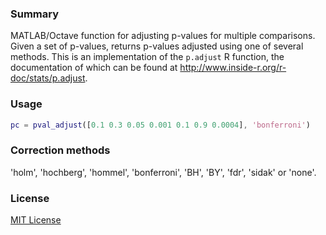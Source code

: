 ### Summary

MATLAB/Octave function for adjusting p-values for multiple comparisons.
Given a set of p-values, returns p-values adjusted using one of several
methods. This is an implementation of the `p.adjust` R function, the
documentation of which can be found at
http://www.inside-r.org/r-doc/stats/p.adjust.

### Usage

```matlab
pc = pval_adjust([0.1 0.3 0.05 0.001 0.1 0.9 0.0004], 'bonferroni')
```

### Correction methods

'holm', 'hochberg', 'hommel', 'bonferroni', 'BH', 'BY', 'fdr', 'sidak' or
'none'.

### License

[MIT License](LICENSE)


